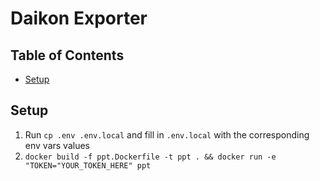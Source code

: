 # Daikon Exporter

## Table of Contents

* [Setup](#Setup)

## Setup

1. Run `cp .env .env.local` and fill in `.env.local` with the corresponding env vars values
2. `docker build -f ppt.Dockerfile -t ppt . && docker run -e "TOKEN="YOUR_TOKEN_HERE" ppt`